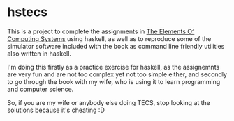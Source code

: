 hstecs
======

This is a project to complete the assignments in [The Elements Of Computing
Systems](http://www.nand2tetris.org/) using haskell, as well as to reproduce
some of the simulator software included with the book as command line friendly
utilities also written in haskell.

I'm doing this firstly as a practice exercise for haskell, as the assignemnts
are very fun and are not too complex yet not too simple either, and secondly to
go through the book with my wife, who is using it to learn programming and
computer science.

So, if you are my wife or anybody else doing TECS, stop looking at the
solutions because it's cheating :D
